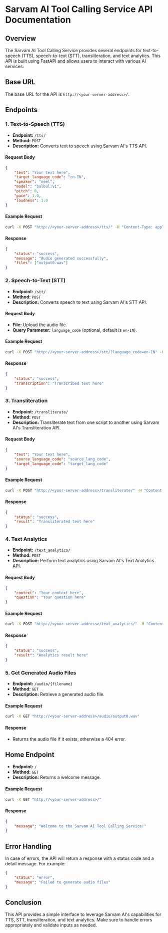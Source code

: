 # Sarvam AI Tool Calling Service API Documentation

## Overview

The Sarvam AI Tool Calling Service provides several endpoints for text-to-speech (TTS), speech-to-text (STT), transliteration, and text analytics. This API is built using FastAPI and allows users to interact with various AI services.

## Base URL

The base URL for the API is `http://<your-server-address>/`.

## Endpoints

### 1. Text-to-Speech (TTS)

- **Endpoint:** `/tts/`
- **Method:** `POST`
- **Description:** Converts text to speech using Sarvam AI's TTS API.

#### Request Body

```json
{
    "text": "Your text here",
    "target_language_code": "en-IN",
    "speaker": "neel",
    "model": "bulbul:v1",
    "pitch": 0,
    "pace": 1.0,
    "loudness": 1.0
}
```

#### Example Request

```bash
curl -X POST "http://<your-server-address>/tts/" -H "Content-Type: application/json" -d '{"text": "Hello, world!", "target_language_code": "en-IN"}'
```

#### Response

```json
{
    "status": "success",
    "message": "Audio generated successfully",
    "files": ["output0.wav"]
}
```

### 2. Speech-to-Text (STT)

- **Endpoint:** `/stt/`
- **Method:** `POST`
- **Description:** Converts speech to text using Sarvam AI's STT API.

#### Request Body

- **File:** Upload the audio file.
- **Query Parameter:** `language_code` (optional, default is `en-IN`).

#### Example Request

```bash
curl -X POST "http://<your-server-address>/stt/?language_code=en-IN" -F "file=@path_to_your_audio_file.wav"
```

#### Response

```json
{
    "status": "success",
    "transcription": "Transcribed text here"
}
```

### 3. Transliteration

- **Endpoint:** `/transliterate/`
- **Method:** `POST`
- **Description:** Transliterate text from one script to another using Sarvam AI's Transliteration API.

#### Request Body

```json
{
    "text": "Your text here",
    "source_language_code": "source_lang_code",
    "target_language_code": "target_lang_code"
}
```

#### Example Request

```bash
curl -X POST "http://<your-server-address>/transliterate/" -H "Content-Type: application/json" -d '{"text": "Hello", "source_language_code": "en", "target_language_code": "hi"}'
```

#### Response

```json
{
    "status": "success",
    "result": "Transliterated text here"
}
```

### 4. Text Analytics

- **Endpoint:** `/text_analytics/`
- **Method:** `POST`
- **Description:** Perform text analytics using Sarvam AI's Text Analytics API.

#### Request Body

```json
{
    "context": "Your context here",
    "question": "Your question here"
}
```

#### Example Request

```bash
curl -X POST "http://<your-server-address>/text_analytics/" -H "Content-Type: application/json" -d '{"context": "Some context", "question": "What is this about?"}'
```

#### Response

```json
{
    "status": "success",
    "result": "Analytics result here"
}
```

### 5. Get Generated Audio Files

- **Endpoint:** `/audio/{filename}`
- **Method:** `GET`
- **Description:** Retrieve a generated audio file.

#### Example Request

```bash
curl -X GET "http://<your-server-address>/audio/output0.wav"
```

#### Response

- Returns the audio file if it exists, otherwise a 404 error.

## Home Endpoint

- **Endpoint:** `/`
- **Method:** `GET`
- **Description:** Returns a welcome message.

#### Example Request

```bash
curl -X GET "http://<your-server-address>/"
```

#### Response

```json
{
    "message": "Welcome to the Sarvam AI Tool Calling Service!"
}
```

## Error Handling

In case of errors, the API will return a response with a status code and a detail message. For example:

```json
{
    "status": "error",
    "message": "Failed to generate audio files"
}
```

## Conclusion

This API provides a simple interface to leverage Sarvam AI's capabilities for TTS, STT, transliteration, and text analytics. Make sure to handle errors appropriately and validate inputs as needed.